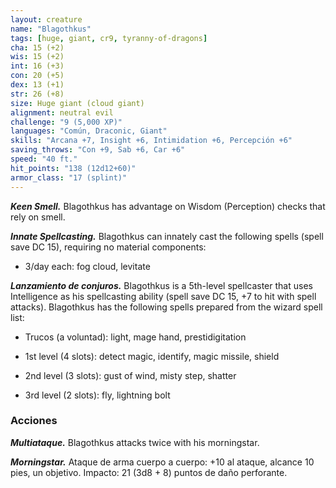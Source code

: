 ```yaml
---
layout: creature
name: "Blagothkus"
tags: [huge, giant, cr9, tyranny-of-dragons]
cha: 15 (+2)
wis: 15 (+2)
int: 16 (+3)
con: 20 (+5)
dex: 13 (+1)
str: 26 (+8)
size: Huge giant (cloud giant)
alignment: neutral evil
challenge: "9 (5,000 XP)"
languages: "Común, Draconic, Giant"
skills: "Arcana +7, Insight +6, Intimidation +6, Percepción +6"
saving_throws: "Con +9, Sab +6, Car +6"
speed: "40 ft."
hit_points: "138 (12d12+60)"
armor_class: "17 (splint)"
---
```


***Keen Smell.*** Blagothkus has advantage on Wisdom (Perception) checks that rely on smell.

***Innate Spellcasting.*** Blagothkus can innately cast the following spells (spell save DC 15), requiring no material components:

* 3/day each: fog cloud, levitate

***Lanzamiento de conjuros.*** Blagothkus is a 5th-level spellcaster that uses Intelligence as his spellcasting ability (spell save DC 15, +7 to hit with spell attacks). Blagothkus has the following spells prepared from the wizard spell list:

* Trucos (a voluntad): light, mage hand, prestidigitation

* 1st level (4 slots): detect magic, identify, magic missile, shield

* 2nd level (3 slots): gust of wind, misty step, shatter

* 3rd level (2 slots): fly, lightning bolt

### Acciones

***Multiataque.*** Blagothkus attacks twice with his morningstar.

***Morningstar.*** Ataque de arma cuerpo a cuerpo: +10 al ataque, alcance 10 pies, un objetivo. Impacto: 21 (3d8 + 8) puntos de daño perforante.